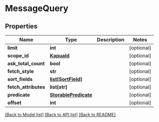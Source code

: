 # MessageQuery

## Properties
Name | Type | Description | Notes
------------ | ------------- | ------------- | -------------
**limit** | **int** |  | [optional] 
**scope_id** | [**KapuaId**](KapuaId.md) |  | [optional] 
**ask_total_count** | **bool** |  | [optional] 
**fetch_style** | **str** |  | [optional] 
**sort_fields** | [**list[SortField]**](SortField.md) |  | [optional] 
**fetch_attributes** | **list[str]** |  | [optional] 
**predicate** | [**StorablePredicate**](StorablePredicate.md) |  | [optional] 
**offset** | **int** |  | [optional] 

[[Back to Model list]](../README.md#documentation-for-models) [[Back to API list]](../README.md#documentation-for-api-endpoints) [[Back to README]](../README.md)


